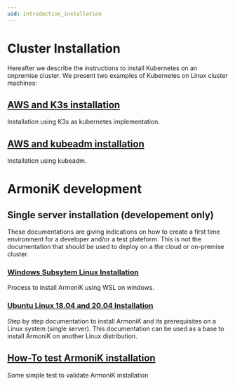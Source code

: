 ```yaml
---
uid: introduction_installation
---
```


# Cluster Installation

Hereafter we describe the instructions to install Kubernetes on an onpremise cluster. We present two examples of Kubernetes on Linux cluster machines:

## [AWS and K3s installation](xref:aws_k3s_deploy)

Installation using K3s as kubernetes implementation.

## [AWS and kubeadm installation](xref:aws_kubeadm_deploy)

Installation using kubeadm.

# ArmoniK development

## Single server installation (developement only)

These documentations are giving indications on how to create a first time environment for a developer and/or a test plateform. This is not the documentation that should be used to deploy on a the cloud or on-premise cluster.

### [Windows Subsytem Linux Installation](xref:all_in_one_deploy_powershell)

Process to install ArmoniK using WSL on windows. 

### [Ubuntu Linux 18.04 and 20.04 Installation](xref:all_in_one_deploy_linux)

Step by step documentation to install ArmoniK and its prerequisites on a Linux system (single server). This documentation can be used as a base to install ArmoniK on another Linux distribution.

## [How-To test ArmoniK installation](Tests/simple_tests.md)

Some simple test to validate ArmoniK installation